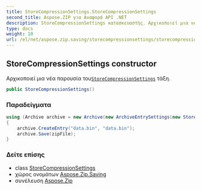 ```yaml
---
title: StoreCompressionSettings.StoreCompressionSettings
second_title: Aspose.ZIP για Αναφορά API .NET
description: StoreCompressionSettings κατασκευαστής. Αρχικοποιεί μια νέα παρουσία τουStoreCompressionSettings τάξη.
type: docs
weight: 10
url: /el/net/aspose.zip.saving/storecompressionsettings/storecompressionsettings/
---
```

## StoreCompressionSettings constructor

Αρχικοποιεί μια νέα παρουσία του[`StoreCompressionSettings`](../) τάξη.

```csharp
public StoreCompressionSettings()
```

### Παραδείγματα

```csharp
using (Archive archive = new Archive(new ArchiveEntrySettings(new StoreCompressionSettings())))
{
    archive.CreateEntry("data.bin", "data.bin");                   
    archive.Save(zipFile);
}
```

### Δείτε επίσης

* class [StoreCompressionSettings](../)
* χώρος ονομάτων [Aspose.Zip.Saving](../../storecompressionsettings/)
* συνέλευση [Aspose.Zip](../../../)


